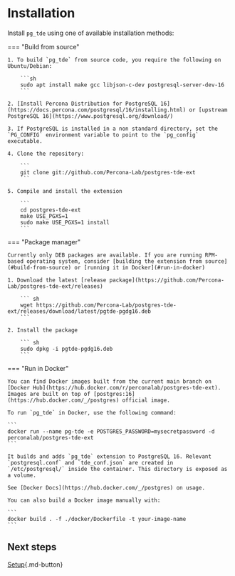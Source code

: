 # Installation

Install `pg_tde` using one of available installation methods:

=== "Build from source"

    1. To build `pg_tde` from source code, you require the following on Ubuntu/Debian:

        ```sh
        sudo apt install make gcc libjson-c-dev postgresql-server-dev-16
        ```

    2. [Install Percona Distribution for PostgreSQL 16](https://docs.percona.com/postgresql/16/installing.html) or [upstream PostgreSQL 16](https://www.postgresql.org/download/)

    3. If PostgreSQL is installed in a non standard directory, set the `PG_CONFIG` environment variable to point to the `pg_config` executable.

    4. Clone the repository:  

        ```
        git clone git://github.com/Percona-Lab/postgres-tde-ext
        ```

    5. Compile and install the extension

        ```
        cd postgres-tde-ext
        make USE_PGXS=1
        sudo make USE_PGXS=1 install
        ```

=== "Package manager" 

    Currently only DEB packages are available. If you are running RPM-based operating system, consider [building the extension from source](#build-from-source) or [running it in Docker](#run-in-docker)

    1. Download the latest [release package](https://github.com/Percona-Lab/postgres-tde-ext/releases)

        ``` sh
        wget https://github.com/Percona-Lab/postgres-tde-ext/releases/download/latest/pgtde-pgdg16.deb
        ```

    2. Install the package

        ``` sh
        sudo dpkg -i pgtde-pgdg16.deb
        ```

=== "Run in Docker"

    You can find Docker images built from the current main branch on [Docker Hub](https://hub.docker.com/r/perconalab/postgres-tde-ext). Images are built on top of [postgres:16](https://hub.docker.com/_/postgres) official image.     

    To run `pg_tde` in Docker, use the following command:    

    ```
    docker run --name pg-tde -e POSTGRES_PASSWORD=mysecretpassword -d perconalab/postgres-tde-ext
    ```    

    It builds and adds `pg_tde` extension to PostgreSQL 16. Relevant `postgresql.conf` and `tde_conf.json` are created in `/etc/postgresql/` inside the container. This directory is exposed as a volume.    

    See [Docker Docs](https://hub.docker.com/_/postgres) on usage.    

    You can also build a Docker image manually with:    

    ```
    docker build . -f ./docker/Dockerfile -t your-image-name
    ```

## Next steps

[Setup](setup.md){.md-button}